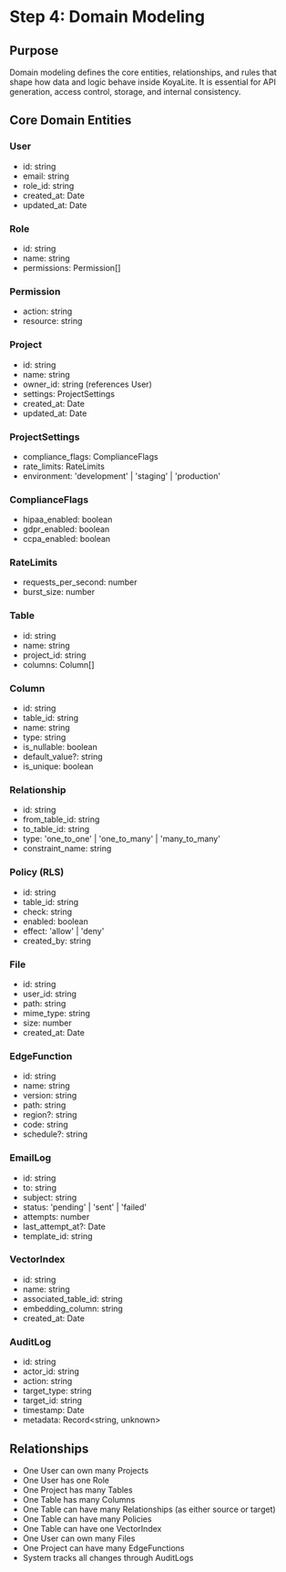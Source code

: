# Step 4: Domain Modeling

## Purpose

Domain modeling defines the core entities, relationships, and rules that shape how data and logic behave inside KoyaLite. It is essential for API generation, access control, storage, and internal consistency.

## Core Domain Entities

### User
- id: string
- email: string
- role_id: string
- created_at: Date
- updated_at: Date

### Role
- id: string
- name: string
- permissions: Permission[]

### Permission
- action: string
- resource: string

### Project
- id: string
- name: string
- owner_id: string (references User)
- settings: ProjectSettings
- created_at: Date
- updated_at: Date

### ProjectSettings
- compliance_flags: ComplianceFlags
- rate_limits: RateLimits
- environment: 'development' | 'staging' | 'production'

### ComplianceFlags
- hipaa_enabled: boolean
- gdpr_enabled: boolean
- ccpa_enabled: boolean

### RateLimits
- requests_per_second: number
- burst_size: number

### Table
- id: string
- name: string
- project_id: string
- columns: Column[]

### Column
- id: string
- table_id: string
- name: string
- type: string
- is_nullable: boolean
- default_value?: string
- is_unique: boolean

### Relationship
- id: string
- from_table_id: string
- to_table_id: string
- type: 'one_to_one' | 'one_to_many' | 'many_to_many'
- constraint_name: string

### Policy (RLS)
- id: string
- table_id: string
- check: string
- enabled: boolean
- effect: 'allow' | 'deny'
- created_by: string

### File
- id: string
- user_id: string
- path: string
- mime_type: string
- size: number
- created_at: Date

### EdgeFunction
- id: string
- name: string
- version: string
- path: string
- region?: string
- code: string
- schedule?: string

### EmailLog
- id: string
- to: string
- subject: string
- status: 'pending' | 'sent' | 'failed'
- attempts: number
- last_attempt_at?: Date
- template_id: string

### VectorIndex
- id: string
- name: string
- associated_table_id: string
- embedding_column: string
- created_at: Date

### AuditLog
- id: string
- actor_id: string
- action: string
- target_type: string
- target_id: string
- timestamp: Date
- metadata: Record<string, unknown>

## Relationships

- One User can own many Projects
- One User has one Role
- One Project has many Tables
- One Table has many Columns
- One Table can have many Relationships (as either source or target)
- One Table can have many Policies
- One Table can have one VectorIndex
- One User can own many Files
- One Project can have many EdgeFunctions
- System tracks all changes through AuditLogs
